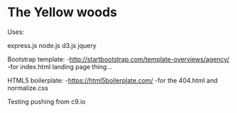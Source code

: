 # The Yellow woods 

Uses:

express.js
node.js
d3.js
jquery

Bootstrap template:
-http://startbootstrap.com/template-overviews/agency/
-for index.html landing page thing...

HTML5 boilerplate:
-https://html5boilerplate.com/
-for the 404.html and normalize.css


Testing pushing from c9.io
